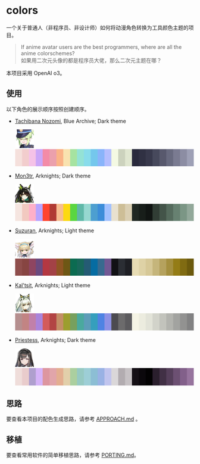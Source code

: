 # colors

一个关于普通人（非程序员、非设计师）如何将动漫角色转换为工具颜色主题的项目。

> If anime avatar users are the best programmers, where are all the anime colorschemes? \
> 如果用二次元头像的都是程序员大佬，那么二次元主题在哪？

本项目采用 OpenAI o3。

## 使用

以下角色的展示顺序按照创建顺序。

- [Tachibana Nozomi](<themes/nozomi_(blue_archive)/README.md>), Blue Archive; Dark theme

  [![nozomi-icon](<themes/nozomi_(blue_archive)/assets/icon.png>)![nozomi-strip.png](<themes/nozomi_(blue_archive)/assets/strip.png>)](<themes/nozomi_(blue_archive)/README.md>)

- [Mon3tr](<themes/mon3tr_(arknights)/README.md>), Arknights; Dark theme

  [![mon3tr-icon](<themes/mon3tr_(arknights)/assets/icon.png>)![mon3tr-strip.png](<themes/mon3tr_(arknights)/assets/strip.png>)](<themes/mon3tr_(arknights)/README.md>)

- [Suzuran](<themes/suzuran_(arknights)/README.md>), Arknights; Light theme

  [![suzuran-icon](<themes/suzuran_(arknights)/assets/icon.png>)![suzuran-strip.png](<themes/suzuran_(arknights)/assets/strip.png>)](<themes/suzuran_(arknights)/README.md>)

- [Kal'tsit](<themes/kal'tsit_(arknights)/README.md>), Arknights; Light theme

  [![kal'tsit-icon](<themes/kal'tsit_(arknights)/assets/icon.png>)![kal'tsit-strip.png](<themes/kal'tsit_(arknights)/assets/strip.png>)](<themes/kal'tsit_(arknights)/README.md>)

- [Priestess](<themes/Priestess_(arknights)/README.md>), Arknights; Dark theme

  [![Priestess-icon](<themes/Priestess_(arknights)/assets/icon.png>)![Priestess-strip.png](<themes/priestess_(arknights)/assets/strip.png>)](<themes/priestess_(arknights)/README.md>)

## 思路

要查看本项目的配色生成思路，请参考 [APPROACH.md](APPROACH.md) 。

## 移植

要查看常用软件的简单移植思路，请参考 [PORTING.md](PORTING.md)。
